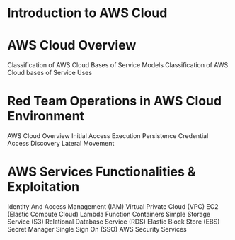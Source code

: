 # Introduction to AWS Cloud
# AWS Cloud Overview
Classification of AWS Cloud Bases of Service Models
Classification of AWS Cloud bases of Service Uses

# Red Team Operations in AWS Cloud Environment
AWS Cloud Overview
Initial Access
Execution
Persistence
Credential Access
Discovery
Lateral Movement

# AWS Services Functionalities & Exploitation
Identity And Access Management (IAM)
Virtual Private Cloud (VPC)
EC2 (Elastic Compute Cloud)
Lambda Function
Containers
Simple Storage Service (S3)
Relational Database Service (RDS)
Elastic Block Store (EBS)
Secret Manager
Single Sign On (SSO)
AWS Security Services